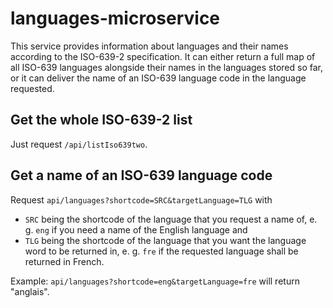 # languages-microservice

This service provides information about languages and their names according to the ISO-639-2 specification.
It can either return a full map of all ISO-639 languages alongside their names in the languages stored so far, or it can
deliver the name of an ISO-639 language code in the language requested.

## Get the whole ISO-639-2 list

Just request `/api/listIso639two`.

## Get a name of an ISO-639 language code

Request `api/languages?shortcode=SRC&targetLanguage=TLG` with

- `SRC` being the shortcode of the language that you request a name of, e. g. `eng` if you need a name of the English
language and
- `TLG` being the shortcode of the language that you want the language word to be returned in, e. g. `fre` if the
requested language shall be returned in French.

Example: `api/languages?shortcode=eng&targetLanguage=fre` will return "anglais".
